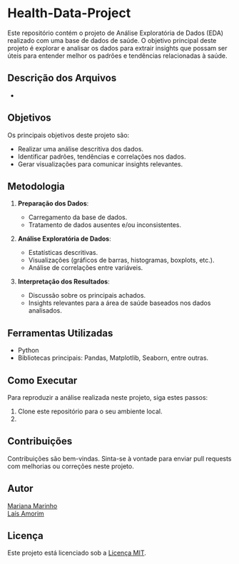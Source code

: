 # Health-Data-Project

Este repositório contém o projeto de Análise Exploratória de Dados (EDA) realizado com uma base de dados de saúde. O objetivo principal deste projeto é explorar e analisar os dados para extrair insights que possam ser úteis para entender melhor os padrões e tendências relacionadas à saúde.

## Descrição dos Arquivos

-

## Objetivos

Os principais objetivos deste projeto são:

- Realizar uma análise descritiva dos dados.
- Identificar padrões, tendências e correlações nos dados.
- Gerar visualizações para comunicar insights relevantes.

## Metodologia

1. **Preparação dos Dados**:
   - Carregamento da base de dados.
   - Tratamento de dados ausentes e/ou inconsistentes.

2. **Análise Exploratória de Dados**:
   - Estatísticas descritivas.
   - Visualizações (gráficos de barras, histogramas, boxplots, etc.).
   - Análise de correlações entre variáveis.

3. **Interpretação dos Resultados**:
   - Discussão sobre os principais achados.
   - Insights relevantes para a área de saúde baseados nos dados analisados.

## Ferramentas Utilizadas

- Python
- Bibliotecas principais: Pandas, Matplotlib, Seaborn, entre outras.

## Como Executar

Para reproduzir a análise realizada neste projeto, siga estes passos:

1. Clone este repositório para o seu ambiente local.
2. 

## Contribuições

Contribuições são bem-vindas. Sinta-se à vontade para enviar pull requests com melhorias ou correções neste projeto.

## Autor

[Mariana Marinho](https://github.com/Mariana-Marinho) <br>
[Laís Amorim](https://github.com/laisorim5)

## Licença

Este projeto está licenciado sob a [Licença MIT](LICENSE).
